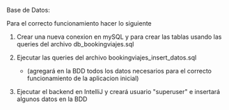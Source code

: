 
Base de Datos:

Para el correcto funcionamiento hacer lo siguiente

1) Crear una nueva conexion en mySQL y para crear las tablas usando las queries del archivo db_bookingviajes.sql

2) Ejecutar las queries del archivo  bookingviajes_insert_datos.sql
   * (agregará en la BDD todos los datos necesarios para el correcto funcionamiento de la aplicacion inicial)

3) Ejecutar el backend en IntelliJ y creará usuario "superuser" e insertará algunos datos en la BDD